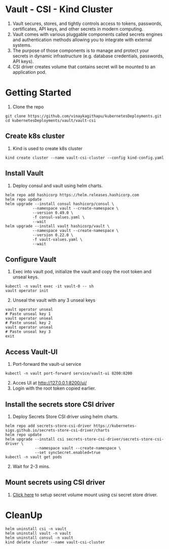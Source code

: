 # Vault - CSI - Kind Cluster
1. Vault secures, stores, and tightly controls access to tokens, passwords, certificates, API keys, and other secrets in modern computing.
2. Vault comes with various pluggable components called secrets engines and authentication methods allowing you to integrate with external systems.
3. The purpose of those components is to manage and protect your secrets in dynamic infrastructure (e.g. database credentials, passwords, API keys).
4. CSI driver creates volume that contains secret will be mounted to an application pod.

# Getting Started
1. Clone the repo
```shell
git clone https://github.com/vinaykagithapu/kubernetesDeployments.git
cd kubernetesDeployments/vault/vault-csi
```

## Create k8s cluster
1. Kind is used to create k8s cluster
```shell
kind create cluster --name vault-csi-cluster --config kind-config.yaml
```

## Install Vault
1. Deploy consul and vault using helm charts.
```shell
helm repo add hashicorp https://helm.releases.hashicorp.com
helm repo update
helm upgrade --install consul hashicorp/consul \
            --namespace vault --create-namespace \
            --version 0.49.0 \
            -f consul-values.yaml \
            --wait
helm upgrade --install vault hashicorp/vault \
            --namespace vault --create-namespace \
            --version 0.22.0 \
            -f vault-values.yaml \
            --wait
```

## Configure Vault
1. Exec into vault pod, initialize the vault and copy the root token and unseal keys.
```shell
kubectl -n vault exec -it vault-0 -- sh
vault operator init 
```
2. Unseal the vault with any 3 unseal keys
```shell
vault operator unseal
# Paste unseal key 1
vault operator unseal
# Paste unseal key 2
vault operator unseal
# Paste unseal key 3 
exit
```

## Access Vault-UI
1. Port-forward the  vault-ui service
```shell
kubectl -n vault port-forward service/vault-ui 8200:8200
```
2. Acces UI at http://127.0.0.1:8200/ui/
3. Login with the root token copied earlier.

## Install the secrets store CSI driver
1. Deploy Secrets Store CSI driver using helm charts.
```shell
helm repo add secrets-store-csi-driver https://kubernetes-sigs.github.io/secrets-store-csi-driver/charts
helm repo update
helm upgrade --install csi secrets-store-csi-driver/secrets-store-csi-driver \
             --namespace vault --create-namespace \
             --set syncSecret.enabled=true
kubectl -n vault get pods
```
2. Wait for 2-3 mins.

## Mount secrets using CSI driver
1. [Click here](../example-apps/csi-volume-secret/README.md) to setup secret volume mount using csi secret store driver.

# CleanUp
```shell
helm uninstall csi -n vault
helm uninstall vault -n vault
helm uninstall consul -n vault
kind delete cluster --name vault-csi-cluster
```